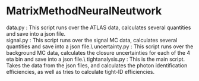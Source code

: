 # MatrixMethodNeuralNeutwork

data.py : This script runs over the ATLAS data, calculates several quantities and save into a json file.  <br />
signal.py : This script runs over the signal MC data, calculates several quantities and save into a json file.\\
uncertainty.py : This script runs over the background MC data, calculates the closure uncertainties for each of the 4 eta bin and save into a json file.\\
tightanalysis.py : This is the main script. Takes the data from the json files, and calculates the photon identification efficiencies, as well as tries to calculate tight-ID efficiencies.
